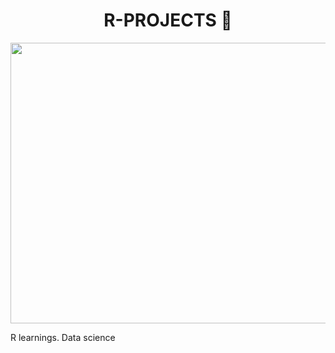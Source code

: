 <div align="center">
<h1 align="center">R-PROJECTS 🐬</h1>
</div>

<div align="center">
<img src="[https://github.com/davidalejoagudelo/SQL-projects/blob/main/MySQL.png](https://github.com/davidalejoagudelo/R/blob/main/R.png)" width="1280" height="449">
</div>

R learnings.  Data science
